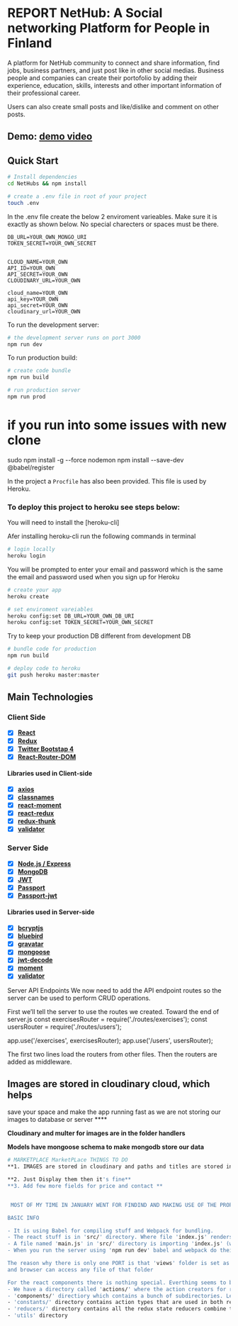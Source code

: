 # REPORT NetHub: A Social networking Platform for People in Finland

A platform for NetHub community to connect and share information, find jobs, business partners, and just post like in other social medias. Business people and companies can create their portofolio by adding their experience, education, skills, interests and other important information of their professional career.

Users can also create small posts and like/dislike and comment on other posts.

Demo: [demo video](https://www.youtube.com/embed/GQI95Q5AQU4)
---

## Quick Start

```bash
# Install dependencies
cd NetHubs && npm install

# create a .env file in root of your project
touch .env
```

In the .env file create the below 2 enviroment varieables. Make sure it is exactly as shown below. No special charecters or spaces must be there.

```
DB_URL=YOUR_OWN_MONGO_URI
TOKEN_SECRET=YOUR_OWN_SECRET


CLOUD_NAME=YOUR_OWN
API_ID=YOUR_OWN
API_SECRET=YOUR_OWN
CLOUDINARY_URL=YOUR_OWN

cloud_name=YOUR_OWN
api_key=YOUR_OWN
api_secret=YOUR_OWN
cloudinary_url=YOUR_OWN

```

To run the development server:

```bash
# the development server runs on port 3000
npm run dev
```

To run production build:

```bash
# create code bundle
npm run build

# run production server
npm run prod
```

# if you run into some issues with new clone
sudo npm install -g --force nodemon
npm install --save-dev @babel/register

In the project a `Procfile` has also been provided. This file is used by Heroku.

### To deploy this project to heroku see steps below:

You will need to install the [heroku-cli]

Afer installing heroku-cli run the following commands in terminal

```bash
# login locally
heroku login
```

You will be prompted to enter your email and password which is the same the email and password used when you sign up for Heroku

```bash
# create your app
heroku create

# set enviroment vareiables
heroku config:set DB_URL=YOUR_OWN_DB_URI
heroku config:set TOKEN_SECRET=YOUR_OWN_SECRET
```

Try to keep your production DB different from development DB

```bash
# bundle code for production
npm run build

# deploy code to heroku
git push heroku master:master
```


## Main Technologies

### Client Side

- [x] **[React](https://github.com/facebook/react)**
- [x] **[Redux](https://github.com/reactjs/redux)**
- [x] **[Twitter Bootstap 4](https://github.com/twbs/bootstrap/tree/v4-dev)**
- [x] **[React-Router-DOM](https://github.com/ReactTraining/react-router/tree/master/packages/react-router-dom)**

#### Libraries used in Client-side

- [x] **[axios](https://github.com/axios/axios)**
- [x] **[classnames](https://github.com/JedWatson/classnames)**
- [x] **[react-moment](https://github.com/headzoo/react-moment)**
- [x] **[react-redux](https://github.com/reduxjs/react-redux)**
- [x] **[redux-thunk](https://github.com/reduxjs/redux-thunk)**
- [x] **[validator](https://github.com/chriso/validator.js)**

### Server Side

- [x] **[Node.js / Express](https://github.com/expressjs/express)**
- [x] **[MongoDB](https://github.com/mongodb/mongo)**
- [x] **[JWT](https://github.com/auth0/node-jsonwebtoken)**
- [x] **[Passport](http://www.passportjs.org/)**
- [x] **[Passport-jwt](https://github.com/themikenicholson/passport-jwt)**

#### Libraries used in Server-side

- [x] **[bcryptjs](https://github.com/dcodeIO/bcrypt.js)**
- [x] **[bluebird](http://bluebirdjs.com/docs/getting-started.html)**
- [x] **[gravatar](https://github.com/emerleite/node-gravatar)**
- [x] **[mongoose](http://mongoosejs.com/)**
- [x] **[jwt-decode](https://github.com/auth0/jwt-decode)**
- [x] **[moment](https://momentjs.com/)**
- [x] **[validator](https://github.com/chriso/validator.js)**

Server API Endpoints
We now need to add the API endpoint routes so the server can be used to perform CRUD operations.

 First we’ll tell the server to use the routes we created. Toward the end of server.js
 const exercisesRouter = require('./routes/exercises');
const usersRouter = require('./routes/users');

app.use('/exercises', exercisesRouter);
app.use('/users', usersRouter);

The first two lines load the routers from other files. Then the routers are added as middleware.

## Images are stored in cloudinary cloud, which helps 
save your space and make the app running fast as we are not
storing our images to database or server ****

**Cloudinary and multer for images are in the folder handlers**

**Models have mongoose schema to make mongodb store our data**

```bash
# MARKETPLACE MarketPLace THINGS TO DO
**1. IMAGES are stored in cloudinary and paths and titles are stored in mongodb database**

**2. Just Display them then it's fine**
**3. Add few more fields for price and contact **


 MOST OF MY TIME IN JANUARY WENT FOR FINDIND AND MAKING USE OF THE PROPER WAY OF STORING IMAGES IN MERN AND I HAVE TRIED MANY WAYS AND NOW THIS IS ONE OF THE GOOD WAYS.

BASIC INFO

- It is using Babel for compiling stuff and Webpack for bundling.
- The react stuff is in 'src/' directory. Where file 'index.js' renders everything to the node with id 'root' defined in 'views/index.hbs'
- A file named 'main.js' in 'src/' directory is importing 'index.js' (which renders everything) is used for configuration of Webpack in both 'config/webpack.dev.js' and 'config/webpack.prod.js' as shown in the screenshot.
- When you run the server using 'npm run dev' babel and webpack do their work and spits the output of react to 'views/index.hbs'.

The reason why there is only one PORT is that 'views' folder is set as a PUBLIC STATIC folder in 'server.js' 
and browser can access any file of that folder

For the react components there is nothing special. Everthing seems to be working just like in 'create-react-app'
- We have a directory called 'actions/' where the action creators for redux are exported
- 'components/' directiory which contains a bunch of subdirectories. Let's consider 'commons/' directory in 'components/', this commons directory contains an 'index.js' file which is doing nothing but importing all the commons components and exporting them out. Same goes for 'containers, layout and views' directories.
- 'constants/' directory contains action types that are used in both reducers and action creators.
- 'reducers/' directory contains all the redux state reducers combine them and export them in 'index.js'.
- 'utils' directory 